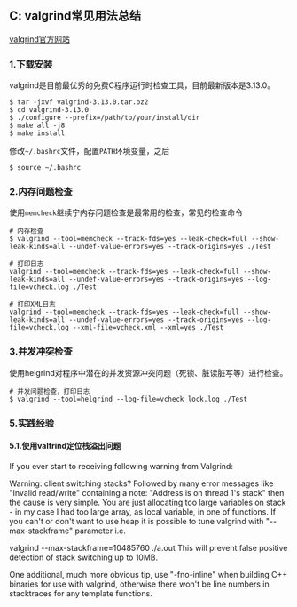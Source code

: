## C: valgrind常见用法总结

[valgrind官方网站](http://valgrind.org/)

### 1.下载安装

valgrind是目前最优秀的免费C程序运行时检查工具，目前最新版本是3.13.0。

```shell
$ tar -jxvf valgrind-3.13.0.tar.bz2
$ cd valgrind-3.13.0
$ ./configure --prefix=/path/to/your/install/dir
$ make all -j8
$ make install
```

修改`~/.bashrc`文件，配置`PATH`环境变量，之后

```shell
$ source ~/.bashrc
```

### 2.内存问题检查

使用`memcheck`继续宁内存问题检查是最常用的检查，常见的检查命令

```shell
# 内存检查
$ valgrind --tool=memcheck --track-fds=yes --leak-check=full --show-leak-kinds=all --undef-value-errors=yes --track-origins=yes ./Test

# 打印日志
valgrind --tool=memcheck --track-fds=yes --leak-check=full --show-leak-kinds=all --undef-value-errors=yes --track-origins=yes --log-file=vcheck.log ./Test

# 打印XML日志
valgrind --tool=memcheck --track-fds=yes --leak-check=full --show-leak-kinds=all --undef-value-errors=yes --track-origins=yes --log-file=vcheck.log --xml-file=vcheck.xml --xml=yes ./Test
```

### 3.并发冲突检查

使用helgrind对程序中潜在的并发资源冲突问题（死锁、脏读脏写等）进行检查。

```shell
# 并发问题检查，打印日志
$ valgrind --tool=helgrind --log-file=vcheck_lock.log ./Test
```

### 5.实践经验

#### 5.1.使用valfrind定位栈溢出问题

If you ever start to receiving following warning from Valgrind: 

Warning: client switching stacks?
Followed by many error messages like "Invalid read/write" containing a note: "Address  is on thread 1's stack" then the cause is very simple. You are just allocating too large variables on stack - in my case I had too large array, as local variable, in one of functions. If you can't or don't want to use heap it is possible to tune valgrind with "--max-stackframe" parameter i.e.

valgrind --max-stackframe=10485760 ./a.out
This will prevent false positive detection  of stack switching up to 10MB.

 One additional, much more obvious tip, use "-fno-inline" when building C++ binaries for use with valgrind, otherwise there won't be line numbers in stacktraces for any template functions. 